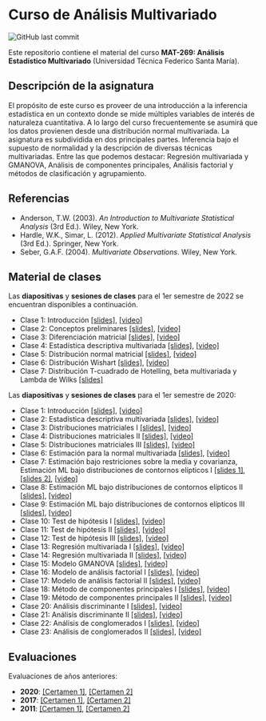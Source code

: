 # Curso de Análisis Multivariado
![GitHub last commit](https://img.shields.io/github/last-commit/faosorios/Curso-Multivariado)

Este repositorio contiene el material del curso **MAT-269: Análisis Estadístico Multivariado** (Universidad Técnica Federico Santa María).

## Descripción de la asignatura

El propósito de este curso es proveer de una introducción a la inferencia estadística en un contexto donde se mide múltiples variables de interés de naturaleza cuantitativa. A lo largo del curso frecuentemente se asumirá que los datos provienen desde una distribución normal multivariada. La asignatura es subdividida en dos principales partes. Inferencia bajo el supuesto de normalidad y la descripción de diversas técnicas multivariadas. Entre las que podemos destacar: Regresión multivariada y GMANOVA, Análisis de componentes principales, Análisis factorial y métodos de clasificación y agrupamiento.

## Referencias

* Anderson, T.W. (2003). *An Introduction to Multivariate Statistical Analysis* (3rd Ed.). Wiley, New York.
* Hardle, W.K., Simar, L. (2012). *Applied Multivariate Statistical Analysis* (3rd Ed.). Springer, New York.
* Seber, G.A.F. (2004). *Multivariate Observations*. Wiley, New York.

## Material de clases

Las **diapositivas** y **sesiones de clases** para el 1er semestre de 2022 se encuentran disponibles a continuación.

- Clase 1: Introducción [[slides]](https://github.com/faosorios/Curso-Multivariado/blob/main/diapositivas/2022/MAT269_slides-01.pdf), [[video]](https://youtu.be/6hULYSpcShs)
- Clase 2: Conceptos preliminares [[slides]](https://github.com/faosorios/Curso-Multivariado/blob/main/diapositivas/2022/MAT269_slides-02.pdf), [[video]](https://youtu.be/EVk_U_wV-F8)
- Clase 3: Diferenciación matricial [[slides]](https://github.com/faosorios/Curso-Multivariado/blob/main/diapositivas/2022/MAT269_slides-03.pdf), [[video]](https://youtu.be/pibKSGGnfqw)
- Clase 4: Estadística descriptiva multivariada [[slides]](https://github.com/faosorios/Curso-Multivariado/blob/main/diapositivas/2022/MAT269_slides-04.pdf), [[video]](https://youtu.be/y5P8BgQ7ixw)
- Clase 5: Distribución normal matricial [[slides]](https://github.com/faosorios/Curso-Multivariado/blob/main/diapositivas/2022/MAT269_slides-05.pdf), [[video]](https://youtu.be/GgYkDZmgenE)
- Clase 6: Distribución Wishart [[slides]](https://github.com/faosorios/Curso-Multivariado/blob/main/diapositivas/2022/MAT269_slides-06.pdf), [[video]](https://youtu.be/n3uyP2dokb0)
- Clase 7: Distribución T-cuadrado de Hotelling, beta multivariada y Lambda de Wilks [[slides]](https://github.com/faosorios/Curso-Multivariado/blob/main/diapositivas/2022/MAT269_slides-07.pdf)

Las **diapositivas** y **sesiones de clases** para el 1er semestre de 2020:

- Clase 1: Introducción [[slides]](https://github.com/faosorios/Curso-Multivariado/blob/main/diapositivas/2020/MAT269_slides-01.pdf), [[video]](https://youtu.be/6MDddFTjwEA)
- Clase 2: Estadística descriptiva multivariada [[slides]](https://github.com/faosorios/Curso-Multivariado/blob/main/diapositivas/2020/MAT269_slides-02.pdf), [[video]](https://youtu.be/sWGTrf5nNrU)
- Clase 3: Distribuciones matriciales I [[slides]](https://github.com/faosorios/Curso-Multivariado/blob/main/diapositivas/2020/MAT269_slides-03.pdf), [[video]](https://youtu.be/Q2bkygInM00)
- Clase 4: Distribuciones matriciales II [[slides]](https://github.com/faosorios/Curso-Multivariado/blob/main/diapositivas/2020/MAT269_slides-04.pdf), [[video]](https://youtu.be/-IwpfdUv3-s)
- Clase 5: Distribuciones matriciales III [[slides]](https://github.com/faosorios/Curso-Multivariado/blob/main/diapositivas/2020/MAT269_slides-05.pdf), [[video]](https://youtu.be/C-HhNoibCh8)
- Clase 6: Estimación para la normal multivariada [[slides]](https://github.com/faosorios/Curso-Multivariado/blob/main/2020/diapositivas/MAT269_slides-06.pdf), [[video]](https://youtu.be/UM9BFcmNFRM)
- Clase 7: Estimación bajo restriciones sobre la media y covarianza, Estimación ML bajo distribuciones de contornos elípticos I [[slides 1]](https://github.com/faosorios/Curso-Multivariado/blob/main/diapositivas/2020/MAT269_slides-07a.pdf), [[slides 2]](https://github.com/faosorios/Curso-Multivariado/blob/main/diapositivas/2020/MAT269_slides-07b.pdf), [[video]](https://youtu.be/3hvEFO7pA0Q)
- Clase 8: Estimación ML bajo distribuciones de contornos elípticos II [[slides]](https://github.com/faosorios/Curso-Multivariado/blob/main/diapositivas/2020/MAT269_slides-08.pdf), [[video]](https://youtu.be/LM5f3bojobw)
- Clase 9: Estimación ML bajo distribuciones de contornos elípticos III [[slides]](https://github.com/faosorios/Curso-Multivariado/blob/main/diapositivas/2020/MAT269_slides-09.pdf), [[video]](https://youtu.be/BI3s6GjfCNE)
- Clase 10: Test de hipótesis I [[slides]](https://github.com/faosorios/Curso-Multivariado/blob/main/diapositivas/2020/MAT269_slides-10.pdf), [[video]](https://youtu.be/UFqbwF9GV-I)
- Clase 11: Test de hipótesis II [[slides]](https://github.com/faosorios/Curso-Multivariado/blob/main/diapositivas/2020/MAT269_slides-11.pdf), [[video]](https://youtu.be/og3p8nYGbJs)
- Clase 12: Test de hipótesis III [[slides]](https://github.com/faosorios/Curso-Multivariado/blob/main/diapositivas/2020/MAT269_slides-12.pdf), [[video]](https://youtu.be/h2WivqB-Ibc)
- Clase 13: Regresión multivariada I [[slides]](https://github.com/faosorios/Curso-Multivariado/blob/main/diapositivas/2020/MAT269_slides-13.pdf), [[video]](https://youtu.be/nAgXTSpYSvk)
- Clase 14: Regresión multivariada II [[slides]](https://github.com/faosorios/Curso-Multivariado/blob/main/diapositivas/2020/MAT269_slides-14.pdf), [[video]](https://youtu.be/437LARR7pXA)
- Clase 15: Modelo GMANOVA [[slides]](https://github.com/faosorios/Curso-Multivariado/blob/main/diapositivas/2020/MAT269_slides-15.pdf), [[video]](https://youtu.be/nkhpjYRdsP0)
- Clase 16: Modelo de análisis factorial I [[slides]](https://github.com/faosorios/Curso-Multivariado/blob/main/diapositivas/2020/MAT269_slides-16.pdf), [[video]](https://youtu.be/L2SL3idSyMQ)
- Clase 17: Modelo de análisis factorial II [[slides]](https://github.com/faosorios/Curso-Multivariado/blob/main/diapositivas/2020/MAT269_slides-17.pdf), [[video]](https://youtu.be/MUE98TXmjyM)
- Clase 18: Método de componentes principales I [[slides]](https://github.com/faosorios/Curso-Multivariado/blob/main/diapositivas/2020/MAT269_slides-18.pdf), [[video]](https://youtu.be/G6IaUbHHBTk)
- Clase 19: Método de componentes principales II [[slides]](https://github.com/faosorios/Curso-Multivariado/blob/main/diapositivas/2020/MAT269_slides-19.pdf), [[video]](https://youtu.be/JlomCFhlAzg)
- Clase 20: Análisis discriminante I [[slides]](https://github.com/faosorios/Curso-Multivariado/blob/main/diapositivas/2020/MAT269_slides-20.pdf), [[video]](https://youtu.be/WBm-QGUrQBc)
- Clase 21: Análisis discriminante II [[slides]](https://github.com/faosorios/Curso-Multivariado/blob/main/diapositivas/2020/MAT269_slides-21.pdf), [[video]](https://youtu.be/RBe36Ww9XLU)
- Clase 22: Análisis de conglomerados I [[slides]](https://github.com/faosorios/Curso-Multivariado/blob/main/diapositivas/2020/MAT269_slides-22.pdf), [[video]](https://youtu.be/DLBeT6tgj9M)
- Clase 23: Análisis de conglomerados II [[slides]](https://github.com/faosorios/Curso-Multivariado/blob/main/diapositivas/2020/MAT269_slides-23.pdf), [[video]](https://youtu.be/zQKB9HE8TGk)

## Evaluaciones

Evaluaciones de años anteriores:
- **2020**: [[Certamen 1]](https://github.com/faosorios/Curso-Multivariado/blob/main/evaluaciones/MAT269_C1-2020.pdf), [[Certamen 2]](https://github.com/faosorios/Curso-Multivariado/blob/main/evaluaciones/MAT269_C2-2020.pdf)
- **2017**: [[Certamen 1]](https://github.com/faosorios/Curso-Multivariado/blob/main/evaluaciones/MAT269_C1-2017.pdf), [[Certamen 2]](https://github.com/faosorios/Curso-Multivariado/blob/main/evaluaciones/MAT269_C2-2017.pdf)
- **2011**: [[Certamen 1]](https://github.com/faosorios/Curso-Multivariado/blob/main/evaluaciones/MAT269_C1-2011.pdf), [[Certamen 2]](https://github.com/faosorios/Curso-Multivariado/blob/main/evaluaciones/MAT269_C2-2011.pdf)
